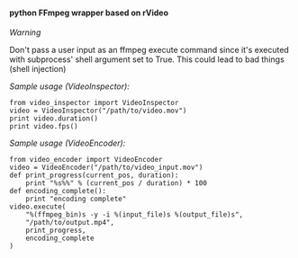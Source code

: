 #### python FFmpeg wrapper based on rVideo

*Warning*

Don't pass a user input as an ffmpeg execute command since it's executed with
subprocess' shell argument set to True. This could lead to bad things (shell injection)


*Sample usage (VideoInspector):*

    from video_inspector import VideoInspector
    video = VideoInspector("/path/to/video.mov")
    print video.duration()
    print video.fps()


*Sample usage (VideoEncoder):*

    from video_encoder import VideoEncoder
    video = VideoEncoder("/path/to/video_input.mov")
    def print_progress(current_pos, duration):
        print "%s%%" % (current_pos / duration) * 100
    def encoding_complete():
        print "encoding complete"
    video.execute(
        "%(ffmpeg_bin)s -y -i %(input_file)s %(output_file)s",
        "/path/to/output.mp4",
        print_progress,
        encoding_complete
    )
